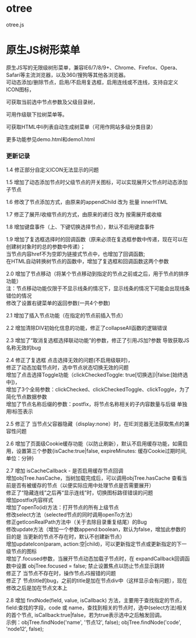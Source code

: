 # otree

otree.js

# 原生JS树形菜单

原生JS写的无限级树形菜单，兼容IE6/7/8/9+、Chrome、Firefox、Opera、Safari等主流浏览器，以及360/搜狗等其他各浏览器。 <br />
可动态添加/删除节点，启用/不启用复选框，启用连线或不连线，支持自定义ICON图标，

可获取当前选中节点参数及父级目录树，

可用作级联下拉树菜单等。 

可获取HTML中li列表自动生成树菜单（可用作网站多级分类目录） 

更多功能参见demo.html和demo1.html

### 更新记录

1.4 修正部分自定义ICON无法显示的问题

1.5 增加了动态添加节点时父级节点的开关图标，可以实现展开父节点时动态添加子节点

1.6 修改了节点添加方式，由原来的appendChild 改为 批量 innerHTML

1.7 修正了展开/收缩节点的方式，由原来的递归 改为 按需展开或收缩

1.8 增加键盘事件（上、下键切换选择节点），默认不启用键盘事件

1.9 增加了复选框选择时的回调函数（原来必须在复选框参数中传递，现在可以在创建树对象时的总的参数中传递）；<br />
    当节点内容href不为空即为链接式节点中，也增加了回调函数;<br />
    在HTML自动转换树节点的函数中，增加了复选框和回调函数这两个参数<br />

2.0 增加了节点移动（将某个节点移动到指定的节点之前或之后，用于节点的排序功能）<br />
    注：节点移动功能仅限于不显示线条的情况下，显示线条的情况下可能会出现线条错位的情况<br />
    修改了设置右键菜单的返回参数(一共4个参数)

2.1 增加了插入节点功能（在指定的节点前插入节点）

2.2 增加清除DIV初始化信息的功能，修正了collapseAll函数的逻辑错误

2.3 增加了“取消复选框选择联动功能”的参数，修正了引用JS加?参数 导致获取JS名称无效的bug

2.4 修正了复选框 点击选择无效的问题(不启用级联时)，<br />
    修正了动态加载节点时，选中节点状态切换无效的问题<br />
    增加了点击选择Toggle功能（clickCheckedToggle: true[切换选])|false:[始终选中])，<br />
    增加了3个全局参数：clickChecked、clickCheckedToggle、clickToggle，为了简化节点数据参数<br />
    增加了节点名称后缀的参数：postfix，将节点名称相关的子内容数量与后缀 单独用I标签表示

2.5 修正了 当节点父容器隐藏（display:none）时，在IE浏览器无法获取焦点的兼容性问题

2.6 增加了页面级Cookie缓存功能（以防止刷新），默认不启用缓存功能，如需启用，设置第三个参数{isCache:true|false, expireMinutes: 缓存Cookie过期时间,单位：分钟}

2.7 增加 isCacheCallback - 是否启用缓存节点回调<br />
    增加objTree.hasCache，当树加载完成后，可以调用objTree.hasCache 查看当前是否有被缓存的节点（以便实际应用中处理节点是否需要展开）<br />
    修正了“隐藏连线”之后再“显示连线”时，切换图标路径错误的问题<br />
    增加postfix内容样式<br />
    增加了openTo(id)方法：打开节点的所有上级节点<br />
    修改select方法（selected节点的同时调用openTo方法）<br />
    修正getIconRealPath方法中（关于去除目录重复结尾）的Bug<br />
    修改update方法（增加一个参数append:boolean，默认为false，增加此参数的目的是 当更新的节点不存在时，默认不创建新节点）<br />
    增加updateIcon(param, action:空|child)，可以更新指定节点或更新指定的下一级节点的图标<br />
    增加了.focused参数，当展开节点动态加载子节点时，在 expandCallback回调函数中设置 objTree.focused = false; 禁止设置焦点以防止节点显示跳转<br />
    修正了 当节点不存在时，操作节点JS报错的问题<br />
    修正了 节点title的bug，之前的title是加在节点div中（这样显示会有问题），现在修改之后是加在节点文本上

2.8 增加 findNode(field, value, isCallback) 方法，主要用于查找指定的节点，field:查找的字段，code 或 name，查找到相关的节点时，选中(select方法)相关的首个节点, isCallback:true|false，若为true表示选中之后触发回调。
<br />示例：objTree.findNode('name', '节点12', false); objTree.findNode('code', 'node12', false);



